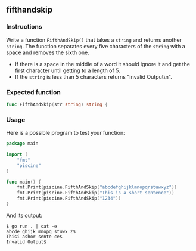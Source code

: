 ## fifthandskip

### Instructions

Write a function `FifthAndSkip()` that takes a `string` and returns another `string`. The function separates every five characters of the `string` with a space and removes the sixth one.

- If there is a space in the middle of a word it should ignore it and get the first character until getting to a length of 5.
- If the `string` is less than 5 characters returns "Invalid Output\n".

### Expected function

```go
func FifthAndSkip(str string) string {


```

### Usage

Here is a possible program to test your function:

```go
package main

import (
	"fmt"
	"piscine"
)

func main() {
	fmt.Print(piscine.FifthAndSkip("abcdefghijklmnopqrstuwxyz"))
	fmt.Print(piscine.FifthAndSkip("This is a short sentence"))
	fmt.Print(piscine.FifthAndSkip("1234"))
}
```

And its output:

```console
$ go run . | cat -e
abcde ghijk mnopq stuwx z$
Thisi ashor sente ce$
Invalid Output$
```
